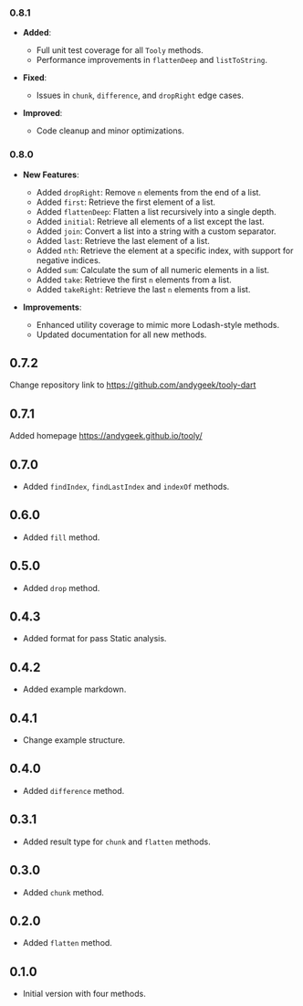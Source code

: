 ### 0.8.1
- **Added**:
  - Full unit test coverage for all `Tooly` methods.  
  - Performance improvements in `flattenDeep` and `listToString`.  

- **Fixed**:
  - Issues in `chunk`, `difference`, and `dropRight` edge cases.  

- **Improved**:
  - Code cleanup and minor optimizations.  

### 0.8.0

- **New Features**:
  - Added `dropRight`: Remove `n` elements from the end of a list.
  - Added `first`: Retrieve the first element of a list.
  - Added `flattenDeep`: Flatten a list recursively into a single depth.
  - Added `initial`: Retrieve all elements of a list except the last.
  - Added `join`: Convert a list into a string with a custom separator.
  - Added `last`: Retrieve the last element of a list.
  - Added `nth`: Retrieve the element at a specific index, with support for negative indices.
  - Added `sum`: Calculate the sum of all numeric elements in a list.
  - Added `take`: Retrieve the first `n` elements from a list.
  - Added `takeRight`: Retrieve the last `n` elements from a list.

- **Improvements**:
  - Enhanced utility coverage to mimic more Lodash-style methods.
  - Updated documentation for all new methods.

## 0.7.2
Change repository link to https://github.com/andygeek/tooly-dart

## 0.7.1
Added homepage https://andygeek.github.io/tooly/

## 0.7.0
- Added `findIndex`, `findLastIndex` and `indexOf` methods.

## 0.6.0
- Added `fill` method.

## 0.5.0
- Added `drop` method.

## 0.4.3
- Added format for pass Static analysis.

## 0.4.2
- Added example markdown.

## 0.4.1
- Change example structure.

## 0.4.0
- Added `difference` method.

## 0.3.1
- Added result type for `chunk` and `flatten` methods.

## 0.3.0
- Added `chunk` method.

## 0.2.0

- Added `flatten` method.

## 0.1.0

- Initial version with four methods.
